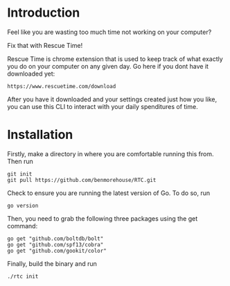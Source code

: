 # Introduction

Feel like you are wasting too much time not working on your computer?

Fix that with Rescue Time!

Rescue Time is chrome extension that is used to keep track of what exactly 
you do on your computer on any given day. Go here if you dont have it downloaded yet:

	https://www.rescuetime.com/download

After you have it downloaded and your settings created just how you like, you can use
this CLI to interact with your daily spenditures of time.

# Installation 

Firstly, make a directory in where you are comfortable running this from. Then run

	git init
	git pull https://github.com/benmorehouse/RTC.git

Check to ensure you are running the latest version of Go. To do so, run 

	go version

Then, you need to grab the following three packages using the get command:

	go get "github.com/boltdb/bolt"
	go get "github.com/spf13/cobra"
	go get "github.com/gookit/color"

Finally, build the binary and run

	./rtc init


